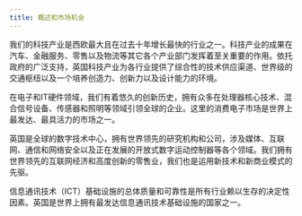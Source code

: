 ```yaml
---
title: 概述和市场机会
---
```


我们的科技产业是西欧最大且在过去十年增长最快的行业之一。科技产业的成果在汽车、金融服务、零售以及物流等其它各个产业部门发挥着至关重要的作用。依托政府的广泛支持，英国科技产业为各行业提供了综合性的技术供应渠道、世界级的交通枢纽以及一个培养创造力、创新力以及设计能力的环境。

在电子和IT硬件领域，我们有着悠久的创新历史，拥有众多在处理器核心技术、混合信号设备、传感器和照明等领域引领全球的企业。这里的消费电子市场是世界上最发达、最具活力的市场之一。



英国是全球的数字技术中心，拥有世界领先的研究机构和公司，涉及媒体、互联网、通信和网络安全以及正在发展的开放式数字运动控制器等各个领域。我们拥有世界领先的互联网经济和高度创新的零售业，我们也是运用新技术和新商业模式的先驱。

信息通讯技术（ICT）基础设施的总体质量和可靠性是所有行业赖以生存的决定性因素。英国是世界上拥有最发达信息通讯技术基础设施的国家之一。